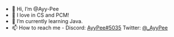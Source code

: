 - 👋 Hi, I’m @Ayy-Pee
- 👀 I love in CS and PCM!
- 🌱 I’m currently learning Java.
- 📫 How to reach me - Discord: [AyyPee#5035](https://discord.com/users/932145282236424192)  Twitter: [@_AyyPee](https://twitter.com/_AyyPee)

<!---
Ayy-Pee/Ayy-Pee is a ✨ special ✨ repository because its `README.md` (this file) appears on your GitHub profile.
You can click the Preview link to take a look at your changes.
--->
